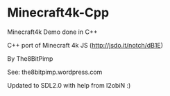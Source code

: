# Minecraft4k-Cpp
Minecraft4k Demo done in C++

C++ port of Minecraft 4k JS (http://jsdo.it/notch/dB1E)

By The8BitPimp

See: the8bitpimp.wordpress.com

Updated to SDL2.0 with help from I2obiN :)


